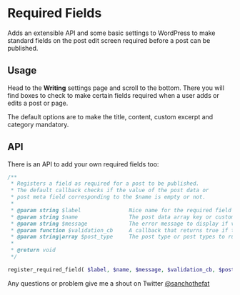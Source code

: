 Required Fields
===============

Adds an extensible API and some basic settings to WordPress to make standard fields on the post edit screen required before a post can be published.

## Usage

Head to the **Writing** settings page and scroll to the bottom. There you will find boxes to check to make certain fields required when a user adds or edits a post or page.

The default options are to make the title, content, custom excerpt and category mandatory.

## API

There is an API to add your own required fields too:

```php
/**
 * Registers a field as required for a post to be published.
 * The default callback checks if the value of the post data or
 * post meta field corresponding to the $name is empty or not.
 *
 * @param string $label               Nice name for the required field
 * @param string $name                The post data array key or custom field key eg: 'post_title', 'my_meta_key'
 * @param string $message             The error message to display if validation fails
 * @param function $validation_cb     A callback that returns true if the field value is ok
 * @param string|array $post_type     The post type or post types to run the validation on
 *
 * @return void
 */

register_required_field( $label, $name, $message, $validation_cb, $post_types );
```

Any questions or problem give me a shout on Twitter [@sanchothefat](http://twitter.com/sanchothefat)
